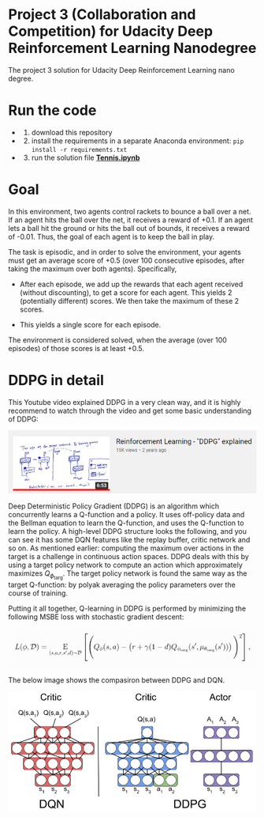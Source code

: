 # Project 3 (Collaboration and Competition) for Udacity Deep Reinforcement Learning Nanodegree

The project 3 solution for Udacity Deep Reinforcement Learning nano degree.

# Run the code

* 1. download this repository
* 2. install the requirements in a separate Anaconda environment: `pip install -r requirements.txt`
* 3. run the solution file [**Tennis.ipynb**](https://github.com/hynpu/drlnd_p2_reacher/blob/main/Continuous_Control.ipynb)

# Goal

In this environment, two agents control rackets to bounce a ball over a net. If an agent hits the ball over the net, it receives a reward of +0.1. If an agent lets a ball hit the ground or hits the ball out of bounds, it receives a reward of -0.01. Thus, the goal of each agent is to keep the ball in play.

The task is episodic, and in order to solve the environment, your agents must get an average score of +0.5 (over 100 consecutive episodes, after taking the maximum over both agents). Specifically,

* After each episode, we add up the rewards that each agent received (without discounting), to get a score for each agent. This yields 2 (potentially different) scores. We then take the maximum of these 2 scores.

* This yields a single score for each episode.

The environment is considered solved, when the average (over 100 episodes) of those scores is at least +0.5.

# DDPG in detail

This Youtube video explained DDPG in a very clean way, and it is highly recommend to watch through the video and get some basic understanding of DDPG: 

[![DDPG youtube video](https://github.com/hynpu/drlnd_p2_reacher/blob/main/images/youtube%20link.PNG)](https://www.youtube.com/watch?v=oydExwuuUCw)

Deep Deterministic Policy Gradient (DDPG) is an algorithm which concurrently learns a Q-function and a policy. It uses off-policy data and the Bellman equation to learn the Q-function, and uses the Q-function to learn the policy. A high-level DDPG structure looks the following, and you can see it has some DQN features like the replay buffer, critic network and so on. As mentioned earlier: computing the maximum over actions in the target is a challenge in continuous action spaces. DDPG deals with this by using a target policy network to compute an action which approximately maximizes $Q_{\phi_{\text{targ}}}$. The target policy network is found the same way as the target Q-function: by polyak averaging the policy parameters over the course of training.

Putting it all together, Q-learning in DDPG is performed by minimizing the following MSBE loss with stochastic gradient descent:

![DDPG illustration](https://github.com/hynpu/drlnd_p2_reacher/blob/main/images/ddpg%20eqn.png)

The below image shows the compasiron between DDPG and DQN. 

![DDPG vs DQN](https://github.com/hynpu/drlnd_p2_reacher/blob/main/images/dqn-ddpg.png)

